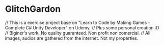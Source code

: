 # GlitchGardon
// This is a exercise project base on "Learn to Code by Making Games - Complete C# Unity Developer" on Udemy. 
// Plus some personal creation :D 
// Biginer's work. No quality guaranteed. Non profit non comercial. 
// All images, audios are gathered from the internet. Not my properties.